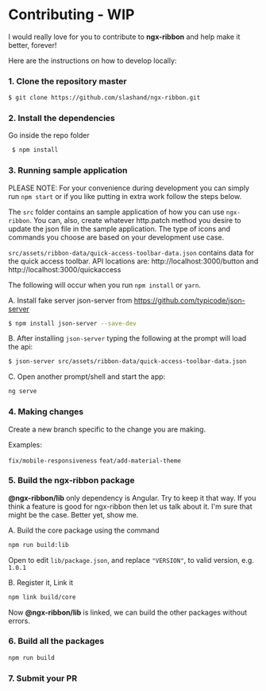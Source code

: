 # Contributing - WIP

I would really love for you to contribute to **ngx-ribbon** and help make it better, forever!

Here are the instructions on how to develop locally:

### 1. Clone the repository master

```bash
$ git clone https://github.com/slashand/ngx-ribbon.git
```

### 2. Install the dependencies

Go inside the repo folder

```bash
 $ npm install
```

### 3. Running sample application

PLEASE NOTE: For your convenience during development you can simply run `npm start` or if you like putting in extra work follow the steps below.

The `src` folder contains an sample application of how you can use `ngx-ribbon`. You can, also, create whatever http.patch method you desire to update the json file in the sample application. The type of icons and commands you choose are based on your development use case.

`src/assets/ribbon-data/quick-access-toolbar-data.json` contains data for the quick access toolbar.
API locations are: http://localhost:3000/button and http://localhost:3000/quickaccess

The following will occur when you run `npm install` or `yarn`.

A. Install fake server json-server from https://github.com/typicode/json-server

```bash
$ npm install json-server --save-dev
```

B. After installing `json-server` typing the following at the prompt will load the api:

```bash
$ json-server src/assets/ribbon-data/quick-access-toolbar-data.json
```

C. Open another prompt/shell and start the app:

```bash
ng serve
```

### 4. Making changes

Create a new branch specific to the change you are making.

Examples:

`fix/mobile-responsiveness`
`feat/add-material-theme`

### 5. Build the ngx-ribbon package

**@ngx-ribbon/lib** only dependency is Angular. Try to keep it that way. If you think a feature is good for ngx-ribbon then let us talk about it. I'm sure that might be the case. Better yet, show me.

A. Build the core package using the command

```bash
npm run build:lib
```

Open to edit `lib/package.json`, and replace `"VERSION"`, to valid version, e.g. `1.0.1`

B. Register it, Link it

```bash
npm link build/core
```

Now **@ngx-ribbon/lib** is linked, we can build the other packages without errors.

### 6. Build all the packages

```bash
npm run build
```

### 7. Submit your PR
